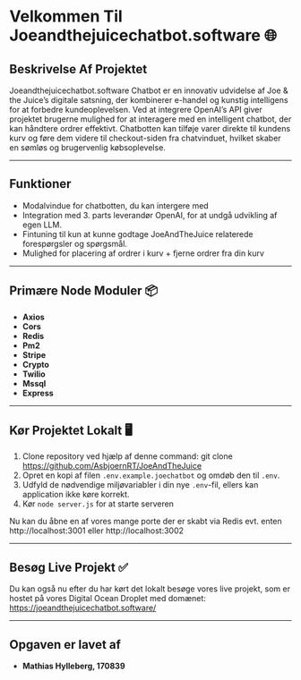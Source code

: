 # Velkommen Til Joeandthejuicechatbot.software 🌐

## Beskrivelse Af Projektet
Joeandthejuicechatbot.software Chatbot er en innovativ udvidelse af Joe & the Juice’s digitale satsning, der kombinerer e-handel og kunstig intelligens for at forbedre kundeoplevelsen. Ved at integrere OpenAI’s API giver projektet brugerne mulighed for at interagere med en intelligent chatbot, der kan håndtere ordrer effektivt. Chatbotten kan tilføje varer direkte til kundens kurv og føre dem videre til checkout-siden fra chatvinduet, hvilket skaber en sømløs og brugervenlig købsoplevelse.

---

## Funktioner
- Modalvindue for chatbotten, du kan intergere med
- Integration med 3. parts leverandør OpenAI, for at undgå udvikling af egen LLM.
- Fintuning til kun at kunne godtage JoeAndTheJuice relaterede forespørgsler og spørgsmål.
- Mulighed for placering af ordrer i kurv + fjerne ordrer fra din kurv

---

## Primære Node Moduler 📦
- **Axios**
- **Cors**
- **Redis**
- **Pm2**
- **Stripe**
- **Crypto**
- **Twilio**
- **Mssql**
- **Express**

---

## Kør Projektet Lokalt 🖥️
1. Clone repository ved hjælp af denne command: git clone https://github.com/AsbjoernRT/JoeAndTheJuice
2. Opret en kopi af filen `.env.example.joechatbot` og omdøb den til `.env`.
3. Udfyld de nødvendige miljøvariabler i din nye `.env`-fil, ellers kan application ikke køre korrekt.
4. Kør `node server.js` for at starte serveren

Nu kan du åbne en af vores mange porte der er skabt via Redis evt. enten http://localhost:3001 eller http://localhost:3002

---

## Besøg Live Projekt ✅

Du kan også nu efter du har kørt det lokalt besøge vores live projekt, som er hostet på vores Digital Ocean Droplet med domænet: https://joeandthejuicechatbot.software/

---

## Opgaven er lavet af

- **Mathias Hylleberg, 170839**
